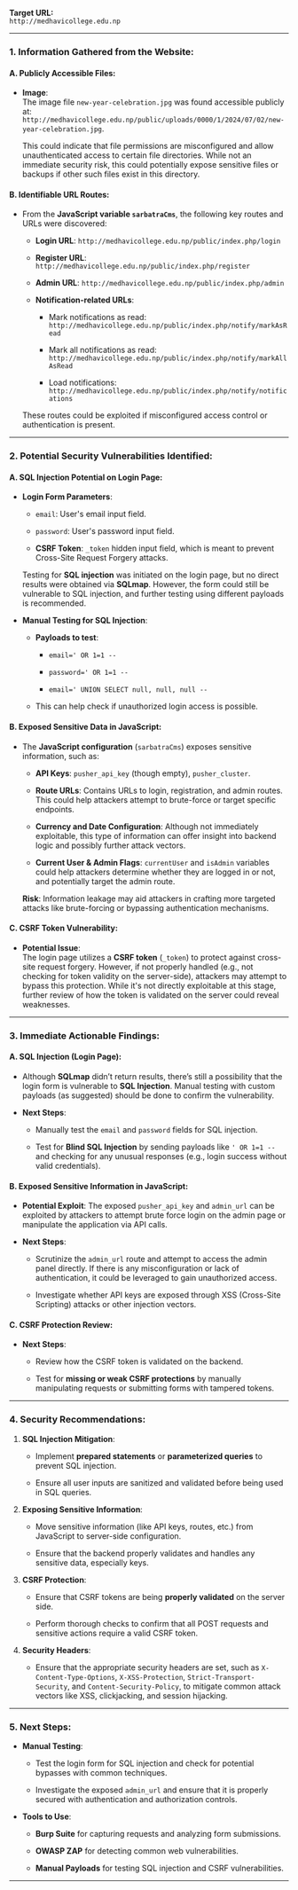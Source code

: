 
**Target URL:**  
`http://medhavicollege.edu.np`

---

### **1. Information Gathered from the Website**:

#### **A. Publicly Accessible Files**:

- **Image**:  
    The image file `new-year-celebration.jpg` was found accessible publicly at:  
    `http://medhavicollege.edu.np/public/uploads/0000/1/2024/07/02/new-year-celebration.jpg`.
    
    This could indicate that file permissions are misconfigured and allow unauthenticated access to certain file directories. While not an immediate security risk, this could potentially expose sensitive files or backups if other such files exist in this directory.
    

#### **B. Identifiable URL Routes**:

- From the **JavaScript variable `sarbatraCms`**, the following key routes and URLs were discovered:
    
    - **Login URL**: `http://medhavicollege.edu.np/public/index.php/login`
        
    - **Register URL**: `http://medhavicollege.edu.np/public/index.php/register`
        
    - **Admin URL**: `http://medhavicollege.edu.np/public/index.php/admin`
        
    - **Notification-related URLs**:
        
        - Mark notifications as read: `http://medhavicollege.edu.np/public/index.php/notify/markAsRead`
            
        - Mark all notifications as read: `http://medhavicollege.edu.np/public/index.php/notify/markAllAsRead`
            
        - Load notifications: `http://medhavicollege.edu.np/public/index.php/notify/notifications`
            
    
    These routes could be exploited if misconfigured access control or authentication is present.
    

---

### **2. Potential Security Vulnerabilities Identified**:

#### **A. SQL Injection Potential on Login Page**:

- **Login Form Parameters**:
    
    - `email`: User's email input field.
        
    - `password`: User's password input field.
        
    - **CSRF Token**: `_token` hidden input field, which is meant to prevent Cross-Site Request Forgery attacks.
        
    
    Testing for **SQL injection** was initiated on the login page, but no direct results were obtained via **SQLmap**. However, the form could still be vulnerable to SQL injection, and further testing using different payloads is recommended.
    
- **Manual Testing for SQL Injection**:
    
    - **Payloads to test**:
        
        - `email=' OR 1=1 --`
            
        - `password=' OR 1=1 --`
            
        - `email=' UNION SELECT null, null, null --`
            
    - This can help check if unauthorized login access is possible.
        

#### **B. Exposed Sensitive Data in JavaScript**:

- The **JavaScript configuration** (`sarbatraCms`) exposes sensitive information, such as:
    
    - **API Keys**: `pusher_api_key` (though empty), `pusher_cluster`.
        
    - **Route URLs**: Contains URLs to login, registration, and admin routes. This could help attackers attempt to brute-force or target specific endpoints.
        
    - **Currency and Date Configuration**: Although not immediately exploitable, this type of information can offer insight into backend logic and possibly further attack vectors.
        
    - **Current User & Admin Flags**: `currentUser` and `isAdmin` variables could help attackers determine whether they are logged in or not, and potentially target the admin route.
        
    
    **Risk**: Information leakage may aid attackers in crafting more targeted attacks like brute-forcing or bypassing authentication mechanisms.
    

#### **C. CSRF Token Vulnerability**:

- **Potential Issue**:  
    The login page utilizes a **CSRF token** (`_token`) to protect against cross-site request forgery. However, if not properly handled (e.g., not checking for token validity on the server-side), attackers may attempt to bypass this protection. While it's not directly exploitable at this stage, further review of how the token is validated on the server could reveal weaknesses.
    

---

### **3. Immediate Actionable Findings**:

#### **A. SQL Injection (Login Page)**:

- Although **SQLmap** didn’t return results, there’s still a possibility that the login form is vulnerable to **SQL Injection**. Manual testing with custom payloads (as suggested) should be done to confirm the vulnerability.
    
- **Next Steps**:
    
    - Manually test the `email` and `password` fields for SQL injection.
        
    - Test for **Blind SQL Injection** by sending payloads like `' OR 1=1 --` and checking for any unusual responses (e.g., login success without valid credentials).
        

#### **B. Exposed Sensitive Information in JavaScript**:

- **Potential Exploit**: The exposed `pusher_api_key` and `admin_url` can be exploited by attackers to attempt brute force login on the admin page or manipulate the application via API calls.
    
- **Next Steps**:
    
    - Scrutinize the `admin_url` route and attempt to access the admin panel directly. If there is any misconfiguration or lack of authentication, it could be leveraged to gain unauthorized access.
        
    - Investigate whether API keys are exposed through XSS (Cross-Site Scripting) attacks or other injection vectors.
        

#### **C. CSRF Protection Review**:

- **Next Steps**:
    
    - Review how the CSRF token is validated on the backend.
        
    - Test for **missing or weak CSRF protections** by manually manipulating requests or submitting forms with tampered tokens.
        

---

### **4. Security Recommendations**:

1. **SQL Injection Mitigation**:
    
    - Implement **prepared statements** or **parameterized queries** to prevent SQL injection.
        
    - Ensure all user inputs are sanitized and validated before being used in SQL queries.
        
2. **Exposing Sensitive Information**:
    
    - Move sensitive information (like API keys, routes, etc.) from JavaScript to server-side configuration.
        
    - Ensure that the backend properly validates and handles any sensitive data, especially keys.
        
3. **CSRF Protection**:
    
    - Ensure that CSRF tokens are being **properly validated** on the server side.
        
    - Perform thorough checks to confirm that all POST requests and sensitive actions require a valid CSRF token.
        
4. **Security Headers**:
    
    - Ensure that the appropriate security headers are set, such as `X-Content-Type-Options`, `X-XSS-Protection`, `Strict-Transport-Security`, and `Content-Security-Policy`, to mitigate common attack vectors like XSS, clickjacking, and session hijacking.
        

---

### **5. Next Steps**:

- **Manual Testing**:
    
    - Test the login form for SQL injection and check for potential bypasses with common techniques.
        
    - Investigate the exposed `admin_url` and ensure that it is properly secured with authentication and authorization controls.
        
- **Tools to Use**:
    
    - **Burp Suite** for capturing requests and analyzing form submissions.
        
    - **OWASP ZAP** for detecting common web vulnerabilities.
        
    - **Manual Payloads** for testing SQL injection and CSRF vulnerabilities.
        

---
